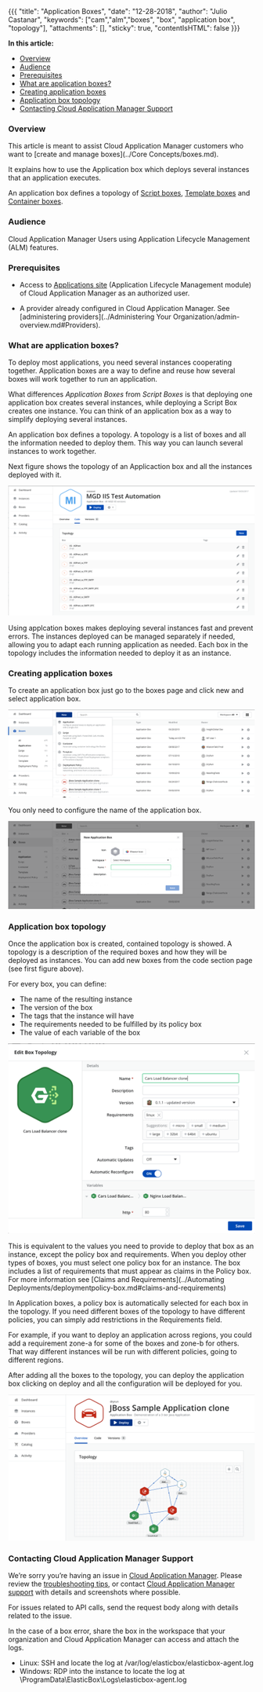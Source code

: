 {{{
"title": "Application Boxes",
"date": "12-28-2018",
"author": "Julio Castanar",
"keywords": ["cam","alm","boxes", "box", "application box", "topology"],
"attachments": [],
"sticky": true,
"contentIsHTML": false
}}}

**In this article:**

* [Overview](#overview)
* [Audience](#audience)
* [Prerequisites](#prerequisites)
* [What are application boxes?](#what-are-application-boxes)
* [Creating application boxes](#creating-application-boxes)
* [Application box topology](#application-box-topology)
* [Contacting Cloud Application Manager Support](#contacting-cloud-application-manager-support)

### Overview

This article is meant to assist Cloud Application Manager customers who want to [create and manage boxes](../Core Concepts/boxes.md).

It explains how to use the Application box which deploys several instances that an application executes.

An application box defines a topology of [Script boxes](script-box.md), [Template boxes](template-box.md) and [Container boxes](docker-container-service.md).

### Audience

Cloud Application Manager Users using Application Lifecycle Management (ALM) features.

### Prerequisites

* Access to [Applications site](https://cam.ctl.io/#/boxes) (Application Lifecycle Management module) of Cloud Application Manager as an authorized user.

* A provider already configured in Cloud Application Manager. See [administering providers](../Administering Your Organization/admin-overview.md#Providers).

### What are application boxes?

To deploy most applications, you need several instances cooperating together. Application boxes are a way to define and reuse how several boxes will work together to run an application.

What differences *Application Boxes* from *Script Boxes* is that deploying one application box creates several instances, while deploying a Script Box creates one instance. You can think of an application box as a way to simplify deploying several instances.

An application box defines a topology. A topology is a list of boxes and all the information needed to deploy them. This way you can launch several instances to work together.

Next figure shows the topology of an Applicaction box and all the instances deployed with it.

![Box Topology and instances deployed](../../images/cloud-application-manager/application-boxes-1.png)

Using applcation boxes makes deploying several instances fast and prevent errors. The instances deployed can be managed separately if needed, allowing you to adapt each running application as needed. Each box in the topology includes the information needed to deploy it as an instance.

### Creating application boxes

To create an application box just go to the boxes page and click new and select application box.

![Create an Application Box](../../images/cloud-application-manager/application-boxes-2.png)

You only need to configure the name of the application box.

![New Application Box data](../../images/cloud-application-manager/application-boxes-3.png)

### Application box topology

Once the application box is created, contained topology is showed. A topology is a description of the required boxes and how they will be deployed as instances. You can add new boxes from the code section page (see first figure above).

For every box, you can define:

* The name of the resulting instance
* The version of the box
* The tags that the instance will have
* The requirements needed to be fulfilled by its policy box
* The value of each variable of the box

![Application Box definition](../../images/cloud-application-manager/application-boxes-4.png)

This is equivalent to the values you need to provide to deploy that box as an instance, except the policy box and requirements. When you deploy other types of boxes, you must select one policy box for an instance. The box includes a list of requirements that must appear as claims in the Policy box. For more information see [Claims and Requirements](../Automating Deployments/deploymentpolicy-box.md#claims-and-requirements)

In Application boxes, a policy box is automatically selected for each box in the topology. If you need different boxes of the topology to have different policies, you can simply add restrictions in the Requirements field.

For example, if you want to deploy an application across regions, you could add a requirement zone-a for some of the boxes and zone-b for others. That way different instances will be run with different policies, going to different regions.

After adding all the boxes to the topology, you can deploy the application box clicking on deploy and all the configuration will be deployed for you.

![Application Box Topology](../../images/cloud-application-manager/application-boxes-5.png)

### Contacting Cloud Application Manager Support

We’re sorry you’re having an issue in [Cloud Application Manager](https://www.ctl.io/cloud-application-manager/). Please review the [troubleshooting tips](../Troubleshooting/troubleshooting-tips.md), or contact [Cloud Application Manager support](mailto:incident@CenturyLink.com) with details and screenshots where possible.

For issues related to API calls, send the request body along with details related to the issue.

In the case of a box error, share the box in the workspace that your organization and Cloud Application Manager can access and attach the logs.

* Linux: SSH and locate the log at /var/log/elasticbox/elasticbox-agent.log
* Windows: RDP into the instance to locate the log at \ProgramData\ElasticBox\Logs\elasticbox-agent.log
